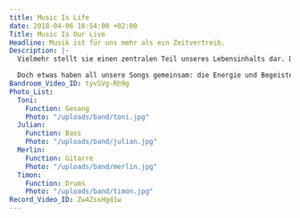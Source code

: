 ```yaml
---
title: Music Is Life
date: 2018-04-06 16:54:00 +02:00
Title: Music Is Our Live
Headline: Musik ist für uns mehr als ein Zeitvertreib.
Description: |-
  Vielmehr stellt sie einen zentralen Teil unseres Lebensinhalts dar. Die unterschiedlichste Musikstile bilden hierbei die Inspirationsquelle unserer Werke, wodurch alle unserer Songs einen ganz eigenen, individuellen Charakter erhalten.

  Doch etwas haben all unsere Songs gemeinsam: die Energie und Begeisterung, die wir in unsere Musik hineinstecken und die sich darin zweifelslos widerspiegeln.
Bandroom_Video_ID: tyvSVg-Rh9g
Photo_List:
  Toni:
    Function: Gesang
    Photo: "/uploads/band/toni.jpg"
  Julian:
    Function: Bass
    Photo: "/uploads/band/julian.jpg"
  Merlin:
    Function: Gitarre
    Photo: "/uploads/band/merlin.jpg"
  Timon:
    Function: Drums
    Photo: "/uploads/band/timon.jpg"
Record_Video_ID: Zw4ZssHgd1w
---
```


